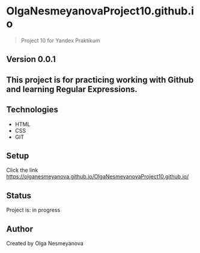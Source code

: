 # OlgaNesmeyanovaProject10.github.io
> Project 10 for Yandex Praktikum

## Version 0.0.1

## This project is for practicing working with Github and learning Regular Expressions.

## Technologies
* HTML
* CSS
* GIT

## Setup
Click the link https://olganesmeyanova.github.io/OlgaNesmeyanovaProject10.github.io/

## Status
Project is: in progress


## Author
Created by Olga Nesmeyanova